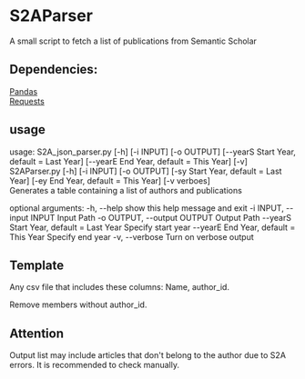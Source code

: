 # S2AParser
A small script to fetch a list of publications from Semantic Scholar

## Dependencies:

[Pandas](https://pypi.org/project/pandas/)  
[Requests](https://pypi.org/project/requests/)  



## usage
usage: S2A_json_parser.py [-h] [-i INPUT] [-o OUTPUT] [--yearS Start Year, default = Last Year] [--yearE End Year, default = This Year] [-v]
 S2AParser.py [-h] [-i INPUT] [-o OUTPUT] [-sy Start Year, default = Last Year] [-ey End Year, default = This Year] [-v verboes]  
Generates a table containing a list of authors and publications

optional arguments:
  -h, --help            show this help message and exit
  -i INPUT, --input INPUT
                        Input Path
  -o OUTPUT, --output OUTPUT
                        Output Path
  --yearS Start Year, default = Last Year
                        Specify start year
  --yearE End Year, default = This Year
                        Specify end year
  -v, --verbose         Turn on verbose output
 



## Template
Any csv file that includes these columns: Name, author_id. 

Remove members without author_id. 

## Attention
Output list may include articles that don't belong to the author due to S2A errors. It is recommended to check manually.
